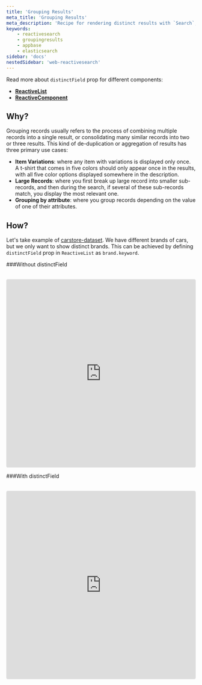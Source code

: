 ```yaml
---
title: 'Grouping Results'
meta_title: 'Grouping Results'
meta_description: 'Recipe for rendering distinct results with `Search`, `Result` and `Reactive` components using the `render` prop.'
keywords:
    - reactivesearch
    - groupingresults
    - appbase
    - elasticsearch
sidebar: 'docs'
nestedSidebar: 'web-reactivesearch'
---
```


Read more about `distinctField` prop for different components:

-   [**ReactiveList**](/docs/reactivesearch/v4/result/reactivelist/#props)
-   [**ReactiveComponent**](/docs/reactivesearch/v4/advanced/reactivecomponent/#props)

## Why?

Grouping records usually refers to the process of combining multiple records into a single result, or consolidating many similar records into two or three results. This kind of de-duplication or aggregation of results has three primary use cases:

-   **Item Variations**: where any item with variations is displayed only once. A t-shirt that comes in five colors should only appear once in the results, with all five color options displayed somewhere in the description.
-   **Large Records**: where you first break up large record into smaller sub-records, and then during the search, if several of these sub-records match, you display the most relevant one.
-   **Grouping by attribute**: where you group records depending on the value of one of their attributes.

## How?

Let's take example of [carstore-dataset](https://dejavu.appbase.io/?appname=carstore-dataset-latest&url=https://B86d2y2OE:4fecb2c5-5c5f-49e5-9e0b-0faba74597c6@scalr.api.appbase.io&mode=view). We have different brands of cars, but we only want to show distinct brands.
This can be achieved by defining `distinctField` prop in `ReactiveList` as `brand.keyword`.

###Without distinctField

<br />

<iframe src="https://codesandbox.io/embed/github/appbaseio/reactivesearch/tree/next/packages/web/examples/DataSearchWithAggregation" style="width:100%; height:500px; border:0; border-radius: 4px; overflow:hidden;" sandbox="allow-modals allow-forms allow-popups allow-scripts allow-same-origin"></iframe>

###With distinctField

<br />

<iframe src="https://codesandbox.io/embed/github/appbaseio/reactivesearch/tree/next/packages/web/examples/ReactiveListWithAggregation" style="width:100%; height:500px; border:0; border-radius: 4px; overflow:hidden;" sandbox="allow-modals allow-forms allow-popups allow-scripts allow-same-origin"></iframe>
